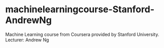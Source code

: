 # machinelearningcourse-Stanford-AndrewNg
Machine Learning course from Coursera provided by Stanford University. Lecturer: Andrew Ng

